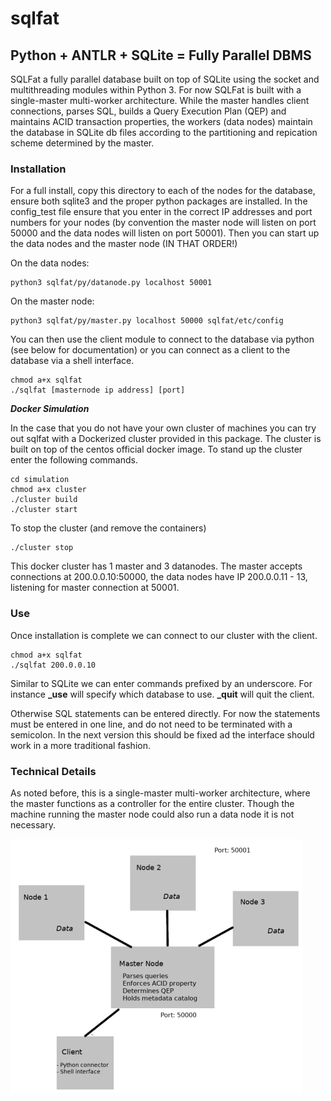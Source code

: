 # sqlfat
## Python + ANTLR + SQLite = Fully Parallel DBMS 

SQLFat a fully parallel database built on top of SQLite using the socket and multithreading modules within Python 3. For now SQLFat is built with a single-master multi-worker architecture. While the master handles client connections, parses SQL, builds a Query Execution Plan (QEP) and maintains ACID transaction properties, the workers (data nodes) maintain the database in SQLite db files according to the partitioning and repication scheme determined by the master.

### Installation

For a full install, copy this directory to each of the nodes for the database, ensure both sqlite3 and the proper python packages are installed. In the config_test file ensure that you enter in the correct IP addresses and port numbers for your nodes (by convention the master node will listen on port 50000 and the data nodes will listen on port 50001). Then you can start up the data nodes and the master node (IN THAT ORDER!)

On the data nodes:
	
    python3 sqlfat/py/datanode.py localhost 50001

On the master node:
	
    python3 sqlfat/py/master.py localhost 50000 sqlfat/etc/config

You can then use the client module to connect to the database via python (see below for documentation) or you can connect as a client to the database via a shell interface.

	
    chmod a+x sqlfat
    ./sqlfat [masternode ip address] [port]

**_Docker Simulation_**

In the case that you do not have your own cluster of machines you can try out sqlfat with a Dockerized cluster provided in this package. The cluster is built on top of the centos official docker image. To stand up the cluster enter the following commands.

	cd simulation
	chmod a+x cluster
	./cluster build
	./cluster start

To stop the cluster (and remove the containers)

	./cluster stop

This docker cluster has 1 master and 3 datanodes. The master accepts connections at 200.0.0.10:50000, the data nodes have IP 200.0.0.11 - 13, listening for master connection at 50001.


### Use

Once installation is complete we can connect to our cluster with the client.

	chmod a+x sqlfat
	./sqlfat 200.0.0.10

Similar to SQLite we can enter commands prefixed by an underscore. For instance **_use** will specify which database to use. **_quit** will quit the client. 

Otherwise SQL statements can be entered directly. For now the statements must be entered in one line, and do not need to be terminated with a semicolon. In the next version this should be fixed ad the interface should work in a more traditional fashion. 


### Technical Details

As noted before, this is a single-master multi-worker architecture, where the master functions as a controller for the entire cluster. Though the machine running the master node could also run a data node it is not necessary.

![](https://raw.githubusercontent.com/gonzodeveloper/sqlfat/master/img/struct.png)
